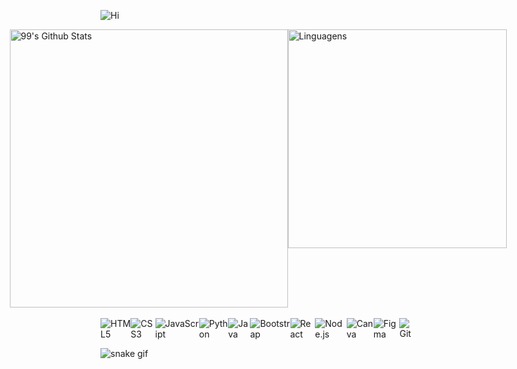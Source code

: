 
![Hi](https://github.com/m4riah/m4riah/assets/97889961/ebcde00b-1df2-47a7-a318-4dceed88e733)

<div style="display: flex; justify-content: center;">
  <a href="https://github.com/m4riah">
    <img src="https://github-readme-stats.vercel.app/api?username=m4riah&bg_color=30,F0ABBD,D1B3CF,AFBFE0&title_color=fff&text_color=fff" style="width: 445px; height: auto;" alt="99's Github Stats">
  </a>
  <a href="https://github.com/m4riah">
    <img src="https://github-readme-stats.vercel.app/api/top-langs/?username=m4riah&layout=compact&langs_count=7&theme=default&bg_color=30,F0ABBD,D1B3CF,AFBFE0&title_color=fff&text_color=fff" style="width: 350px; height: auto;" alt="Linguagens">
  </a>
</div>
<br>

<div style="display: flex; justify-content: center;">
    <img src="https://img.shields.io/badge/HTML5-E34F26?style=for-the-badge&logo=html5&logoColor=white" alt="HTML5">
    <img src="https://img.shields.io/badge/CSS3-1572B6?style=for-the-badge&logo=css3&logoColor=white" alt="CSS3">
    <img src="https://img.shields.io/badge/JavaScript-323330?style=for-the-badge&logo=javascript&logoColor=F7DF1E" alt="JavaScript">
    <img src="https://img.shields.io/badge/Python-14354C?style=for-the-badge&logo=python&logoColor=white" alt="Python">
    <img src="https://img.shields.io/badge/Java-ED8B00?style=for-the-badge&logo=openjdk&logoColor=white" alt="Java">
    <img src="https://img.shields.io/badge/Bootstrap-563D7C?style=for-the-badge&logo=bootstrap&logoColor=white" alt="Bootstrap">
    <img src="https://img.shields.io/badge/React-20232A?style=for-the-badge&logo=react&logoColor=61DAFB" alt="React">
    <img src="https://img.shields.io/badge/Node.js-43853D?style=for-the-badge&logo=node.js&logoColor=white" alt="Node.js">
    <img src="https://img.shields.io/badge/Canva-%2300C4CC.svg?&style=for-the-badge&logo=Canva&logoColor=white" alt="Canva">
    <img src="https://img.shields.io/badge/Figma-F24E1E?style=for-the-badge&logo=figma&logoColor=white" alt="Figma">
    <img src="https://img.shields.io/badge/GIT-E44C30?style=for-the-badge&logo=git&logoColor=white" alt="Git">
</div>




![snake gif](https://github.com/m4riah/m4riah/blob/output/github-contribution-grid-snake.svg)
